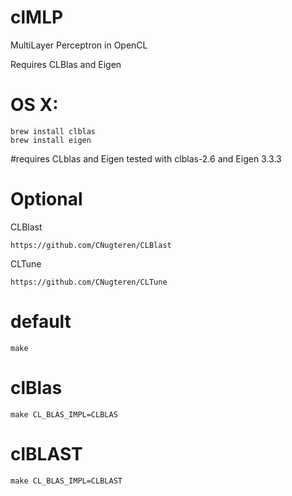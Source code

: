 # clMLP
MultiLayer Perceptron in OpenCL

Requires CLBlas and Eigen
# OS X:
```
brew install clblas
brew install eigen
```

#requires CLblas and Eigen
tested with clblas-2.6 and Eigen 3.3.3

# Optional

CLBlast
```
https://github.com/CNugteren/CLBlast
```

CLTune
```
https://github.com/CNugteren/CLTune
```

# default
```
make
```
# clBlas
```
make CL_BLAS_IMPL=CLBLAS
```
# clBLAST
```
make CL_BLAS_IMPL=CLBLAST
```